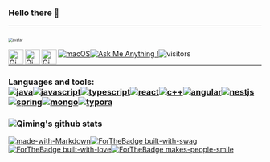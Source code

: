### Hello there 👋

------

###  

<img src="https://tva1.sinaimg.cn/large/008i3skNgy1gtr76gr003j60bp0bpjrj02.jpg" alt="avatar" style="zoom:50%;" />



<a href="https://discordapp.com/users/701972260285841418"><img align="left" alt="Qiming's Discord" width="30px" src="https://tva1.sinaimg.cn/large/008i3skNgy1gtr6zv0xb4j600o00o0i102.jpg"/></a><a href="https://www.linkedin.com/in/qiming-chen-39a7a71b4/"><img align="left" alt="Qiming's Linkedin" width="30px" src="https://img.icons8.com/ios/50/000000/linkedin.png"/></a><a href="https://https://qiming-c.github.io"><img align="left" alt="Qiming's Github" width="30px" src="https://img.icons8.com/ios-filled/30/000000/github.png"/></a>[![macOS](https://svgshare.com/i/ZjP.svg)](https://svgshare.com/i/ZjP.svg)[![Ask Me Anything !](https://img.shields.io/badge/Ask%20me-anything-1abc9c.svg)](https://GitHub.com/Naereen/ama)![visitors](https://visitor-badge.glitch.me/badge?page_id=page.id)

------

### **Languages and tools:**<br/>   [![java](https://img.shields.io/badge/--E76F00?logo=java&logoColor=ffffff)](http://www.java.com/)[![javascript](https://img.shields.io/badge/--F05032?logo=javascript&logoColor=ffffff)](http://www.javascript.com/)[![typescript](https://img.shields.io/badge/--2F74C0?logo=typescript&logoColor=ffffff)](http://www.typescript.com/)[![react](https://img.shields.io/badge/--2F74C0?logo=react&logoColor=ffffff)](http://reactjs.com/)[![c++](https://img.shields.io/badge/--6195CC?logo=CPLUSPLUS&logoColor=ffffff)](http://www.cplusplus.com/)[![angular](https://img.shields.io/badge/--F05032?logo=angular&logoColor=ffffff)](http://angular.io/)[![nestjs](https://img.shields.io/badge/--F05032?logo=nestjs&logoColor=ffffff)](http://nestjs.com/)[![spring](https://img.shields.io/badge/--13AA53?logo=springboot&logoColor=ffffff)](http://spring.io/)[![mongo](https://img.shields.io/badge/--13AA53?logo=mongoDB&logoColor=ffffff)](http://www.mongodb.com/)[![typora](https://img.shields.io/badge/--000000?logo=markdown&logoColor=ffffff)](http://typora.io/)


### ![Qiming's github stats](https://github-readme-stats.vercel.app/api?username=Qiming-C&show_icons=true&hide_border=true)



[![made-with-Markdown](https://img.shields.io/badge/Made%20with-Markdown-1f425f.svg)](http://commonmark.org)[![ForTheBadge built-with-swag](http://ForTheBadge.com/images/badges/built-with-swag.svg)](https://GitHub.com/Naereen/)[![ForTheBadge built-with-love](http://ForTheBadge.com/images/badges/built-with-love.svg)](https://GitHub.com/Naereen/)[![ForTheBadge makes-people-smile](http://ForTheBadge.com/images/badges/makes-people-smile.svg)](http://ForTheBadge.com)
